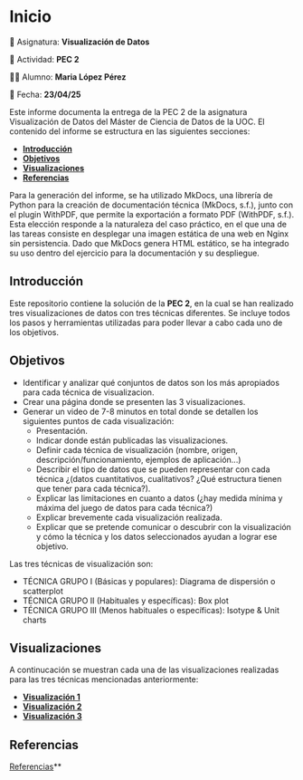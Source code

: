 # Inicio

📘 Asignatura: **Visualización de Datos**

🔖 Actividad: **PEC 2**

👩‍💼 Alumno: **Maria López Pérez**

📆 Fecha: **23/04/25**

Este informe documenta la entrega de la PEC 2 de la asignatura Visualización de Datos del Máster de Ciencia de Datos de la UOC. El contenido del informe se estructura en las siguientes secciones:

- **[Introducción](#Introduccion)**
- **[Objetivos](#Objetivos)**
- **[Visualizaciones](#Visualizaciones)**
- **[Referencias](#Referencias)**

Para la generación del informe, se ha utilizado MkDocs, una librería de Python para la creación de documentación técnica (MkDocs, s.f.), junto con el plugin WithPDF, que permite la exportación a formato PDF (WithPDF, s.f.). Esta elección responde a la naturaleza del caso práctico, en el que una de las tareas consiste en desplegar una imagen estática de una web en Nginx sin persistencia. Dado que MkDocs genera HTML estático, se ha integrado su uso dentro del ejercicio para la documentación y su despliegue.

## Introducción

Este repositorio contiene la solución de la **PEC 2**, en la cual se han realizado tres visualizaciones de datos con tres técnicas diferentes. Se incluye todos los pasos y herramientas utilizadas para poder llevar a cabo cada uno de los objetivos.

## Objetivos

- Identificar y analizar qué conjuntos de datos son los más apropiados para cada técnica de visualizacion.
- Crear una página donde se presenten las 3 visualizaciones.
- Generar un video de 7-8 minutos en total donde se detallen los siguientes puntos de cada visualización:
  - Presentación.
  - Indicar donde están publicadas las visualizaciones.  
  - Definir cada técnica de visualización (nombre, origen, descripción/funcionamiento, ejemplos de aplicación...)
  - Describir el tipo de datos que se pueden representar con cada técnica ¿(datos cuantitativos, cualitativos? ¿Qué estructura tienen  que tener para cada técnica?).
  - Explicar las limitaciones en cuanto a datos (¿hay medida mínima y máxima del juego de datos para cada técnica?)
  - Explicar brevemente cada visualización realizada.
  - Explicar que se pretende comunicar o descubrir con la visualización y cómo la técnica y los datos seleccionados ayudan a lograr ese objetivo.

Las tres técnicas de visualización son:
  - TÉCNICA GRUPO I (Básicas y populares): Diagrama de dispersión o scatterplot
  - TÉCNICA GRUPO II (Habituales y específicas): Box plot
  - TÉCNICA GRUPO III (Menos habituales o específicas): Isotype & Unit charts


## Visualizaciones

A continucación se muestran cada una de las visualizaciones realizadas para las tres técnicas mencionadas anteriormente:

- **[Visualización 1](./docs/visualizacion/vi1.md)**
- **[Visualización 2](./docs/visualizacion/vi2.md)**
- **[Visualización 3](./docs/visualizacion/vi3.md)**

## Referencias

[Referencias](./referencias.md)**
